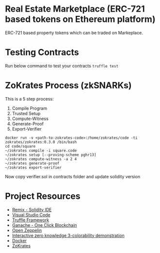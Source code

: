 # Real Estate Marketplace (ERC-721 based tokens on Ethereum platform)

ERC-721 based property tokens which can be traded on Markeplace.

# Testing Contracts
Run below command to test your contracts
`truffle test`

# ZoKrates Process (zkSNARKs)

This is a 5 step process:

1. Compile Program
2. Trusted Setup
3. Compute-Witness
4. Generate-Proof
5. Export-Verifier

```
docker run -v <path-to-zokrates-code>:/home/zokrates/code -ti zokrates/zokrates:0.3.0 /bin/bash
cd code/square
~/zokrates compile -i square.code
~/zokrates setup [--proving-scheme pghr13]
~/zokrates compute-witness -a 2 4
~/zokrates generate-proof
~/zokrates export-verifier
```
Now copy verifier.sol in contracts folder and update solidity version  


# Project Resources

* [Remix - Solidity IDE](https://remix.ethereum.org/)
* [Visual Studio Code](https://code.visualstudio.com/)
* [Truffle Framework](https://truffleframework.com/)
* [Ganache - One Click Blockchain](https://truffleframework.com/ganache)
* [Open Zeppelin ](https://openzeppelin.org/)
* [Interactive zero knowledge 3-colorability demonstration](http://web.mit.edu/~ezyang/Public/graph/svg.html)
* [Docker](https://docs.docker.com/install/)
* [ZoKrates](https://github.com/Zokrates/ZoKrates)
